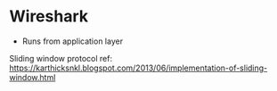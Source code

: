
# Wireshark
* Runs from application layer



Sliding window protocol ref:
https://karthicksnkl.blogspot.com/2013/06/implementation-of-sliding-window.html